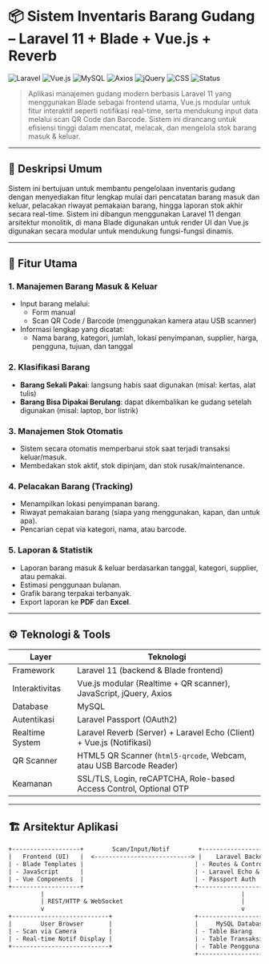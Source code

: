 # 📦 Sistem Inventaris Barang Gudang – Laravel 11 + Blade + Vue.js + Reverb

![Laravel](https://img.shields.io/badge/Laravel-11-red?logo=laravel)
![Vue.js](https://img.shields.io/badge/Vue.js-3.x-green?logo=vue.js)
![MySQL](https://img.shields.io/badge/Database-MySQL-blue?logo=mysql)
![Axios](https://img.shields.io/badge/Axios-HTTP-yellow?logo=axios)
![jQuery](https://img.shields.io/badge/jQuery-3.x-blue?logo=jquery)
![CSS](https://img.shields.io/badge/CSS-3-blue?logo=css3)
![Status](https://img.shields.io/badge/status-Development-yellow)

> Aplikasi manajemen gudang modern berbasis Laravel 11 yang menggunakan Blade sebagai frontend utama, Vue.js modular untuk fitur interaktif seperti notifikasi real-time, serta mendukung input data melalui scan QR Code dan Barcode. Sistem ini dirancang untuk efisiensi tinggi dalam mencatat, melacak, dan mengelola stok barang masuk & keluar.

---

## 📝 Deskripsi Umum

Sistem ini bertujuan untuk membantu pengelolaan inventaris gudang dengan menyediakan fitur lengkap mulai dari pencatatan barang masuk dan keluar, pelacakan riwayat pemakaian barang, hingga laporan stok akhir secara real-time. Sistem ini dibangun menggunakan Laravel 11 dengan arsitektur monolitik, di mana Blade digunakan untuk render UI dan Vue.js digunakan secara modular untuk mendukung fungsi-fungsi dinamis.

---

## 🎯 Fitur Utama

### 1. **Manajemen Barang Masuk & Keluar**
- Input barang melalui:
  - Form manual
  - Scan QR Code / Barcode (menggunakan kamera atau USB scanner)
- Informasi lengkap yang dicatat:
  - Nama barang, kategori, jumlah, lokasi penyimpanan, supplier, harga, pengguna, tujuan, dan tanggal

### 2. **Klasifikasi Barang**
- **Barang Sekali Pakai**: langsung habis saat digunakan (misal: kertas, alat tulis)
- **Barang Bisa Dipakai Berulang**: dapat dikembalikan ke gudang setelah digunakan (misal: laptop, bor listrik)

### 3. **Manajemen Stok Otomatis**
- Sistem secara otomatis memperbarui stok saat terjadi transaksi keluar/masuk.
- Membedakan stok aktif, stok dipinjam, dan stok rusak/maintenance.

### 4. **Pelacakan Barang (Tracking)**
- Menampilkan lokasi penyimpanan barang.
- Riwayat pemakaian barang (siapa yang menggunakan, kapan, dan untuk apa).
- Pencarian cepat via kategori, nama, atau barcode.

### 5. **Laporan & Statistik**
- Laporan barang masuk & keluar berdasarkan tanggal, kategori, supplier, atau pemakai.
- Estimasi penggunaan bulanan.
- Grafik barang terpakai terbanyak.
- Export laporan ke **PDF** dan **Excel**.

---

## ⚙️ Teknologi & Tools

| Layer           | Teknologi                                                                 |
|-----------------|---------------------------------------------------------------------------|
| Framework       | Laravel 11 (backend & Blade frontend)                                     |
| Interaktivitas  | Vue.js modular (Realtime + QR scanner), JavaScript, jQuery, Axios         |
| Database        | MySQL                                                                     |
| Autentikasi     | Laravel Passport (OAuth2)                                                 |
| Realtime System | Laravel Reverb (Server) + Laravel Echo (Client) + Vue.js (Notifikasi)     |
| QR Scanner      | HTML5 QR Scanner (`html5-qrcode`, Webcam, atau USB Barcode Reader)        |
| Keamanan        | SSL/TLS, Login, reCAPTCHA, Role-based Access Control, Optional OTP        |

---

## 🏗️ Arsitektur Aplikasi

```txt
+-------------------+        Scan/Input/Notif        +---------------------+
|   Frontend (UI)   |  <---------------------------> |    Laravel Backend  |
| - Blade Templates |                               | - Routes & Controllers
| - JavaScript      |                               | - Laravel Echo & Events
| - Vue Components  |                               | - Passport Auth
+-------------------+                               +---------------------+
         |                                                       |
         | REST/HTTP & WebSocket                                 |
         v                                                       v
+---------------------------+                       +-----------------------+
|        User Browser       |                       |     MySQL Database     |
| - Scan via Camera         |                       | - Table Barang         |
| - Real-time Notif Display |                       | - Table Transaksi      |
+---------------------------+                       | - Table Pengguna       |
                                                    +-----------------------+
